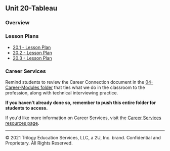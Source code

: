 ## Unit 20-Tableau

### Overview

### Lesson Plans

* [20.1 - Lesson Plan](1/LessonPlan.md)
* [20.2 - Lesson Plan](2/LessonPlan.md)
* [20.3 - Lesson Plan](3/LessonPlan.md)

### Career Services

Remind students to review the Career Connection document in the [04-Career-Modules folder](../../04-Career-Modules/) that ties what we do in the classroom to the profession, along with technical interviewing practice.

**If you haven't already done so, remember to push this entire folder for students to access.**

If you'd like more information on Career Services, visit the [Career Services resources page](https://mycareerspot.org/).

- - -

© 2021 Trilogy Education Services, LLC, a 2U, Inc. brand. Confidential and Proprietary. All Rights Reserved.
